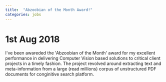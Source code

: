 ```yaml
---
title:  "Abzoobian of the Month Award!"
categories: jobs
---
```


# 1st Aug 2018

I've been awareded the 'Abzoobian of the Month' award for my excellent performance in delivering Computer Vision based solutions to critical client projects in a timely fashion.
The project revolved around extracting text and meta-information from a large (read millions) corpus of unstructured PDF documents for conginitive search platform.

